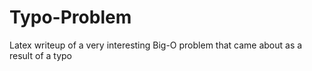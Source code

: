 # Typo-Problem
Latex writeup of a very interesting Big-O problem that came about as a result of a typo
